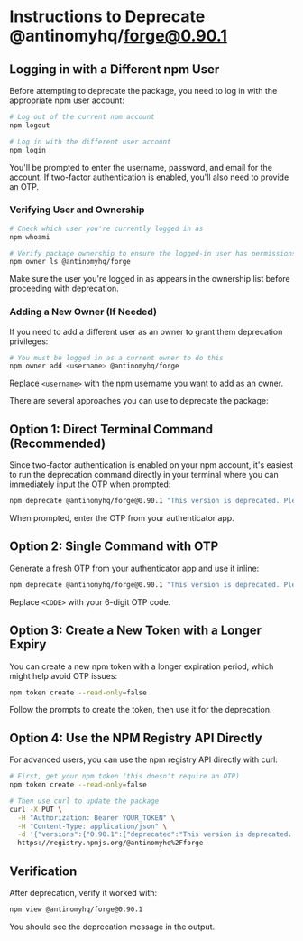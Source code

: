 # Instructions to Deprecate @antinomyhq/forge@0.90.1

## Logging in with a Different npm User

Before attempting to deprecate the package, you need to log in with the appropriate npm user account:

```bash
# Log out of the current npm account
npm logout

# Log in with the different user account
npm login
```

You'll be prompted to enter the username, password, and email for the account. If two-factor authentication is enabled, you'll also need to provide an OTP.

### Verifying User and Ownership

```bash
# Check which user you're currently logged in as
npm whoami

# Verify package ownership to ensure the logged-in user has permissions
npm owner ls @antinomyhq/forge
```

Make sure the user you're logged in as appears in the ownership list before proceeding with deprecation.

### Adding a New Owner (If Needed)

If you need to add a different user as an owner to grant them deprecation privileges:

```bash
# You must be logged in as a current owner to do this
npm owner add <username> @antinomyhq/forge
```

Replace `<username>` with the npm username you want to add as an owner.

There are several approaches you can use to deprecate the package:

## Option 1: Direct Terminal Command (Recommended)

Since two-factor authentication is enabled on your npm account, it's easiest to run the deprecation command directly in your terminal where you can immediately input the OTP when prompted:

```bash
npm deprecate @antinomyhq/forge@0.90.1 "This version is deprecated. Please use the latest version instead."
```

When prompted, enter the OTP from your authenticator app.

## Option 2: Single Command with OTP

Generate a fresh OTP from your authenticator app and use it inline:

```bash
npm deprecate @antinomyhq/forge@0.90.1 "This version is deprecated. Please use the latest version instead." --otp=<CODE>
```

Replace `<CODE>` with your 6-digit OTP code.

## Option 3: Create a New Token with a Longer Expiry

You can create a new npm token with a longer expiration period, which might help avoid OTP issues:

```bash
npm token create --read-only=false
```

Follow the prompts to create the token, then use it for the deprecation.

## Option 4: Use the NPM Registry API Directly

For advanced users, you can use the npm registry API directly with curl:

```bash
# First, get your npm token (this doesn't require an OTP)
npm token create --read-only=false

# Then use curl to update the package
curl -X PUT \
  -H "Authorization: Bearer YOUR_TOKEN" \
  -H "Content-Type: application/json" \
  -d '{"versions":{"0.90.1":{"deprecated":"This version is deprecated. Please use the latest version instead."}}}' \
  https://registry.npmjs.org/@antinomyhq%2Fforge
```

## Verification

After deprecation, verify it worked with:

```bash
npm view @antinomyhq/forge@0.90.1
```

You should see the deprecation message in the output.

